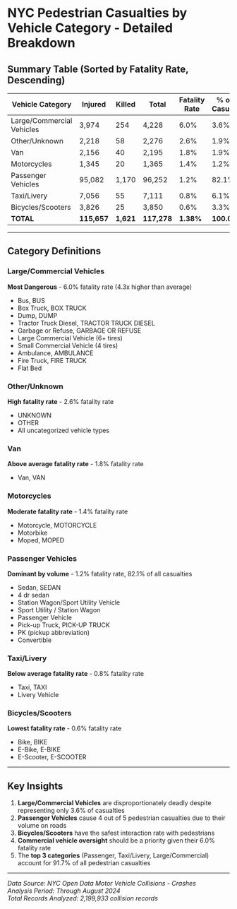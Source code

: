 # NYC Pedestrian Casualties by Vehicle Category - Detailed Breakdown

## Summary Table (Sorted by Fatality Rate, Descending)

| Vehicle Category | Injured | Killed | Total | Fatality Rate | % of All Casualties |
|------------------|---------|--------|-------|---------------|-------------------|
| Large/Commercial Vehicles | 3,974 | 254 | 4,228 | 6.0% | 3.6% |
| Other/Unknown | 2,218 | 58 | 2,276 | 2.6% | 1.9% |
| Van | 2,156 | 40 | 2,195 | 1.8% | 1.9% |
| Motorcycles | 1,345 | 20 | 1,365 | 1.4% | 1.2% |
| Passenger Vehicles | 95,082 | 1,170 | 96,252 | 1.2% | 82.1% |
| Taxi/Livery | 7,056 | 55 | 7,111 | 0.8% | 6.1% |
| Bicycles/Scooters | 3,826 | 25 | 3,850 | 0.6% | 3.3% |
| **TOTAL** | **115,657** | **1,621** | **117,278** | **1.38%** | **100.0%** |

---

## Category Definitions

### Large/Commercial Vehicles
**Most Dangerous** - 6.0% fatality rate (4.3x higher than average)
- Bus, BUS
- Box Truck, BOX TRUCK  
- Dump, DUMP
- Tractor Truck Diesel, TRACTOR TRUCK DIESEL
- Garbage or Refuse, GARBAGE OR REFUSE
- Large Commercial Vehicle (6+ tires)
- Small Commercial Vehicle (4 tires)
- Ambulance, AMBULANCE
- Fire Truck, FIRE TRUCK
- Flat Bed

### Other/Unknown
**High fatality rate** - 2.6% fatality rate
- UNKNOWN
- OTHER
- All uncategorized vehicle types

### Van
**Above average fatality rate** - 1.8% fatality rate
- Van, VAN

### Motorcycles
**Moderate fatality rate** - 1.4% fatality rate
- Motorcycle, MOTORCYCLE
- Motorbike
- Moped, MOPED

### Passenger Vehicles
**Dominant by volume** - 1.2% fatality rate, 82.1% of all casualties
- Sedan, SEDAN
- 4 dr sedan
- Station Wagon/Sport Utility Vehicle
- Sport Utility / Station Wagon
- Passenger Vehicle
- Pick-up Truck, PICK-UP TRUCK
- PK (pickup abbreviation)
- Convertible

### Taxi/Livery
**Below average fatality rate** - 0.8% fatality rate
- Taxi, TAXI
- Livery Vehicle

### Bicycles/Scooters  
**Lowest fatality rate** - 0.6% fatality rate
- Bike, BIKE
- E-Bike, E-BIKE
- E-Scooter, E-SCOOTER

---

## Key Insights

1. **Large/Commercial Vehicles** are disproportionately deadly despite representing only 3.6% of casualties
2. **Passenger Vehicles** cause 4 out of 5 pedestrian casualties due to their volume on roads
3. **Bicycles/Scooters** have the safest interaction rate with pedestrians
4. **Commercial vehicle oversight** should be a priority given their 6.0% fatality rate
5. The **top 3 categories** (Passenger, Taxi/Livery, Large/Commercial) account for 91.7% of all pedestrian casualties

---

*Data Source: NYC Open Data Motor Vehicle Collisions - Crashes*  
*Analysis Period: Through August 2024*  
*Total Records Analyzed: 2,199,933 collision records*